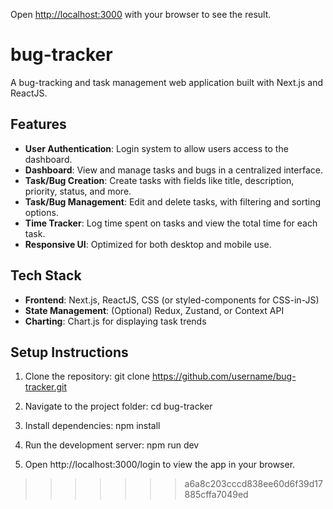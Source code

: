 Open [http://localhost:3000](http://localhost:3000/login) with your browser to see the result.

# bug-tracker

A bug-tracking and task management web application built with Next.js and ReactJS.

## Features

- **User Authentication**: Login system to allow users access to the dashboard.
- **Dashboard**: View and manage tasks and bugs in a centralized interface.
- **Task/Bug Creation**: Create tasks with fields like title, description, priority, status, and more.
- **Task/Bug Management**: Edit and delete tasks, with filtering and sorting options.
- **Time Tracker**: Log time spent on tasks and view the total time for each task.
- **Responsive UI**: Optimized for both desktop and mobile use.

## Tech Stack

- **Frontend**: Next.js, ReactJS, CSS (or styled-components for CSS-in-JS)
- **State Management**: (Optional) Redux, Zustand, or Context API
- **Charting**: Chart.js for displaying task trends

## Setup Instructions

1. Clone the repository:
   git clone https://github.com/username/bug-tracker.git

2. Navigate to the project folder:
   cd bug-tracker
   
4. Install dependencies:
   npm install
   
6. Run the development server:
   npm run dev
   
8. Open http://localhost:3000/login to view the app in your browser.
>>>>>>> a6a8c203cccd838ee60d6f39d17885cffa7049ed
